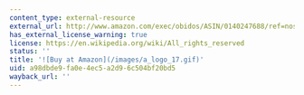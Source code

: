```yaml
---
content_type: external-resource
external_url: http://www.amazon.com/exec/obidos/ASIN/0140247688/ref=nosim/mitopencourse-20
has_external_license_warning: true
license: https://en.wikipedia.org/wiki/All_rights_reserved
status: ''
title: '![Buy at Amazon](/images/a_logo_17.gif)'
uid: a98dbde9-fa0e-4ec5-a2d9-6c504bf20bd5
wayback_url: ''
---
```

